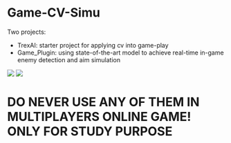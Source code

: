 # Game-CV-Simu

Two projects:
- TrexAI: starter project for applying cv into game-play
- Game_Plugin: using state-of-the-art model to achieve real-time in-game enemy detection and aim simulation 

![](apex-cv.gif)
![](TrexAI.gif)

# DO NEVER USE ANY OF THEM IN MULTIPLAYERS ONLINE GAME! ONLY FOR STUDY PURPOSE
